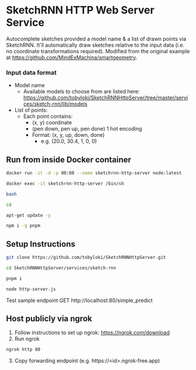 # SketchRNN HTTP Web Server Service

Autocomplete sketches provided a model name & a list of drawn points via SketchRNN. It'll automatically draw sketches relative to the input data (i.e. no coordinate transformations required). Modified from the original example at https://github.com/MindExMachina/smartgeometry.

### Input data format
- Model name
  - Available models to choose from are listed here: https://github.com/tobyloki/SketchRNNHttpServer/tree/master/services/sketch-rnn/lib/models
- List of points:
  - Each point contains:
    - (x, y) coordinate
    - (pen down, pen up, pen done) 1 hot encoding
    - Format: (x, y, up, down, done)
      - e.g. (20.0, 30.4, 1, 0, 0)

## Run from inside Docker container
```bash
docker run -it -d -p 80:80 --name sketchrnn-http-server node:latest

docker exec -it sketchrnn-http-server /bin/sh

bash

cd

apt-get update -y

npm i -g pnpm
```

## Setup Instructions
```bash
git clone https://github.com/tobyloki/SketchRNNHttpServer.git

cd SketchRNNHttpServer/services/sketch-rnn

pnpm i

node http-server.js
```
Test sample endpoint GET http://localhost:80/simple_predict

## Host publicly via ngrok
1. Follow instructions to set up ngrok: https://ngrok.com/download
2. Run ngrok
```bash
ngrok http 80
```
3. Copy forwarding endpoint (e.g. https://\<id\>.ngrok-free.app)
